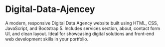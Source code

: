 # Digital-Data-Ajencey
A modern, responsive Digital Data Agency website built using HTML, CSS, JavaScript, and Bootstrap 5. Includes services section, about, contact form UI, and clean layout. Ideal for showcasing digital solutions and front-end web development skills in your portfolio.
